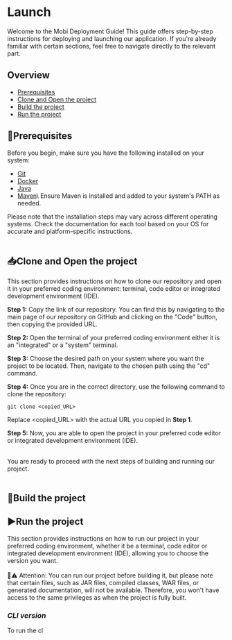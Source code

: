 # Launch

Welcome to the Mobi Deployment Guide! This guide offers step-by-step instructions for deploying and launching our application. If you're already familiar with certain sections, feel free to navigate directly to the relevant part.

## Overview
- [Prerequisites](#prerequisites)
- [Clone and Open the project](#clone-and-open-the-project)
- [Build the project](#build-the-project)
- [Run the project](#run-the-project)



## 📃Prerequisites
Before you begin, make sure you have the following installed on your system:

* [Git](https://git-scm.com/downloads)
* [Docker](https://www.docker.com/)
* [Java](https://www.oracle.com/java/technologies/downloads/)<!--( JDK8/JDK11 are supported by now) installed and JAVA_HOME set.-->
* [Maven](https://maven.apache.org/download.cgi?.)\
Ensure Maven is installed and added to your system's PATH as needed.

Please note that the installation steps may vary across different operating systems. Check the documentation for each tool based on your OS for accurate and platform-specific instructions.<br><br> 


## 📥Clone and Open the project
This section provides instructions on how to clone our repository and open it in your preferred coding environment: terminal, code editor or integrated development environment (IDE).

**Step 1:** Copy the link of our repository. You can find this by navigating to the main page of our repository on GitHub and clicking on the "Code" button, then copying the provided URL.  

**Step 2:** Open the terminal of your preferred coding environment either it is an "integrated" or a "system" terminal.

**Step 3:** Choose the desired path on your system where you want the project to be located. Then, navigate to the chosen path using the "cd" command.

**Step 4:** Once you are in the correct directory, use the following command to clone the repository:
```
git clone <copied_URL>
```
Replace <copied_URL> with the actual URL you copied in **Step 1**.

**Step 5:** Now, you are able to open the project in your preferred code editor or integrated development environment (IDE).<br><br> 

You are ready to proceed with the next steps of building and running our project.<br><br> 

## 🔨Build the project


## ▶️Run the project
This section provides instructions on how to run our project in your preferred coding environment, whether it be a terminal, code editor or integrated development environment (IDE), allowing you to choose the version you want.<br><br>
🚨⚠️ Attention: You can run our project before building it, but please note that certain files, such as JAR files, compiled classes, WAR files, or generated documentation, will not be available. Therefore, you won't have access to the same privileges as when the project is fully built.

### _CLI version_
To run the cl
<!--
## GUI version

To build our application successfully, it's essential to run specific Maven commands in the prescribed order. By executing these commands, you ensure a smooth and effective build process, making our application ready for use. Let's explore each command and its role in building our app.<br><br>

```
mvn clean
```
This command is used to clean the project by deleting the target directory. It ensures a fresh start by removing compiled classes, JARs and other build artifacts from previous builds.

```
mvn validate
```
The "validate" phase checks the project to ensure correctness and availability of all necessary information. Additionally, it performs the Checkstyle test to enforce high-quality Java coding standards.

```
mvn compile
```
During the "compile" phase, the source code of the project, located in the directory src/main/java, is compiled. The compiled bytecode is generated in the target/classes directory.

```
mvn test
```
The "test" phase executes the JUnit tests of the project, which are located in the directory src/test/java. This step ensures that the code meets the specified testing criteria.

```
mvn package
```
The "package" phase takes the compiled Java code, along with other resources and files, and packages them into an executable JAR file. In our case, the JAR file is named docker-application-1.0-SNAPSHOT-jar-with-dependencies.jar.

```
mvn verify
```
The "verify" phase runs checks to ensure that the packaged JAR file is valid and meets quality criteria. This step ensures that the build is of high quality and ready for deployment.<br><br>

Upon successful completion of the build process, an automatically generated 'target' folder emerges at the root of the project. This folder encapsulates key components essential for the application's functionality:<br><br>

1. Three JAR files: Direct your attention specifically to 'docker-application-1.0-SNAPSHOT-jar-with-dependencies.jar' representing the executable JAR file for our project.

2. Classes: This directory hosts compiled Java files originating from the 'src/main/java' location.

3. Test-classes: Within this section, compiled test Java files find their place, originating from the 'src/test/java' location.

4. Apidocs: This directory encompasses Javadoc comments from our Java classes, meticulously documented in the HTML format (refer to 'allclasses-index.html').
-->


